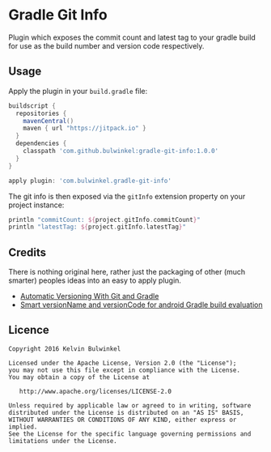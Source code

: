 Gradle Git Info
===============

Plugin which exposes the commit count and latest tag to your gradle build for use as the build
number and version code respectively.

Usage
-----
Apply the plugin in your `build.gradle` file:

```groovy
buildscript {
  repositories {
    mavenCentral()
    maven { url "https://jitpack.io" }
  }
  dependencies {
    classpath 'com.github.bulwinkel:gradle-git-info:1.0.0'
  }
}

apply plugin: 'com.bulwinkel.gradle-git-info'
```

The git info is then exposed via the `gitInfo` extension property on your project instance:

```groovy
println "commitCount: ${project.gitInfo.commitCount}"
println "latestTag: ${project.gitInfo.latestTag}"
```

Credits
-------
There is nothing original here, rather just the packaging of other (much smarter) peoples ideas 
into an easy to apply plugin.

- [Automatic Versioning With Git and Gradle](http://ryanharter.com/blog/2013/07/30/automatic-versioning-with-git-and-gradle/)
- [Smart versionName and versionCode for android Gradle build evaluation](https://gist.github.com/tprochazka/36517db854f9046f0b9c)


Licence
-------

    Copyright 2016 Kelvin Bulwinkel

    Licensed under the Apache License, Version 2.0 (the "License");
    you may not use this file except in compliance with the License.
    You may obtain a copy of the License at

       http://www.apache.org/licenses/LICENSE-2.0

    Unless required by applicable law or agreed to in writing, software
    distributed under the License is distributed on an "AS IS" BASIS,
    WITHOUT WARRANTIES OR CONDITIONS OF ANY KIND, either express or implied.
    See the License for the specific language governing permissions and
    limitations under the License.